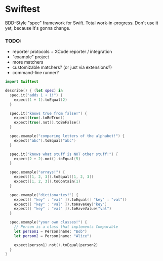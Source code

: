 Swiftest
========

BDD-Style "spec" framework for Swift. Total work-in-progress. Don't use it yet,
because it's gonna change.

### TODO:
* reporter protocols + XCode reporter / integration
* "example" project
* more matchers
* customizable matchers? (or just via extensions?)
* command-line runner?

```swift
import Swiftest

describe() { (let spec) in
  spec.it("adds 1 + 1!") {
    expect(1 + 1).toEqual(2)
  }

  spec.it("knows true from false!") {
    expect(true).toBeTrue()
    expect(true).not().toBeFalse()
  }

  spec.example("comparing letters of the alphabet!") {
    expect("abc").toEqual("abc")
  }

  spec.it("knows what stuff is NOT other stuff!") {
    expect(2 + 2).not().toEqual(5)
  }

  spec.example("arrays!") {
    expect([1, 2, 3]).toEqual([1, 2, 3])
    expect([1, 2, 3]).toContain(1)
  }

  spec.example("dictionaries!") {
    expect([ "key" : "val" ]).toEqual([ "key" : "val"])
    expect([ "key" : "val" ]).toHaveKey("key")
    expect([ "key" : "val" ]).toHaveValue("val")
  }

  spec.example("your own classes!") {
    // Person is a class that implements Comparable
    let person1 = Person(name: "Bob")
    let person2 = Person(name: "Alice")

    expect(person1).not().toEqual(person2)
  }
}
```

